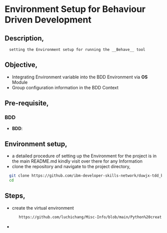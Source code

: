 # Environment Setup for Behaviour Driven Development

## Description,
      setting the Environment setup for running the __Behave__ tool 

## Objective,
* Integrating Environment variable into the BDD Environment via __OS__ Module
* Group configuration information in the BDD Context

## Pre-requisite,
### BDD
- **BDD**: 


## Environment setup,

* a detailed procedure of setting up the Environment for the project is in the main README.md kindly visit over there for any Information
* clone the repository and navigate to the project directory,

``` bash
  git clone https://github.com/ibm-developer-skills-network/duwjx-tdd_bdd_PracticeCode.git
  cd
```
## Steps,

* create the virtual environment
  ``` bash
     https://github.com/luchichang/Misc-Info/blob/main/Python%20create%20virtual%20Environment/README.md
  ```
* 
